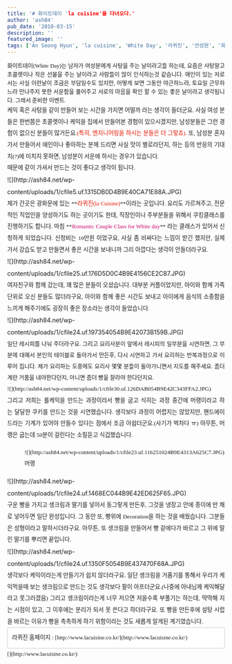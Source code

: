 ```yaml
---
title: '# 화이트데이 'la cuisine'을 다녀오다.'
author: 'ash84'
pub_date: '2010-03-15'
description: ''
featured_image: ''
tags: ['An Seong Hyun', 'la cuisine', 'White Day', '라퀴진', '안성현', '화이트데이']
---
```



<div style="line-height: 2; "></div><div style="text-align: justify; line-height: 2; "><span class="Apple-style-span" style="line-height: 20px; font-size: 13px; "><span style="font-family: Dotum; ">화이트데이(White Day)는 남자가 여성분에게 사탕을 주는 날이라고들 하는데, 요즘은 사탕말고 초콜렛이나 작은 선물을 주는 날이라고 사람들이 많이 인식하는것 같습니다. 애인이 있는 저로서는 사실 이런날이 조금은 부담일수도 있지만, 어떻게 보면 그동안 야근하느라, 토요일 근무하느라 만나주지 못한 서운함을 풀어주고 서로의 마음을 확인 할 수 있는 좋은 날이라고 생각됩니다. 그래서 준비한 이벤트. </span></span></div><div style="text-align: justify; line-height: 2; "></div><div style="line-height: 2; "><span style="font-size: 10pt; "><div style="text-align: justify;"><span style="font-family: Dotum; ">케익 혹은 사탕을 같이 만들어 보는 시간을 가지면 어떨까 라는 생각이 들더군요. 사실 여성 분들은 한번쯤은 초콜렛이나 케익을 집에서 만들어본 경험이 있으시겠지만, 남성분들은 그런 경험이 없으신 분들이 많거든요.<font class="Apple-style-span" color="#E31600">(특히, 엔지니어링을 하시는 분들은 더 그렇죠)</font><font class="Apple-style-span" color="#C8056A">.</font> 또, 남성분 혼자가서 만들어서 애인이나 좋아하는 분께 드리면 사실 맛이 별로라던지, 하는 등의 반응의 기대치(?)에 미치지 못하면, 남성분이 서운에 하시는 경우가 있습니다. </span></div></span></div><div style="text-align: justify; line-height: 2; "></div><div style="line-height: 2; "><span style="font-size: 10pt; "><div style="text-align: justify;"><span style="font-family: Dotum; ">때문에 같이 가셔서 만드는 것이 좋다고 생각이 됩니다. </span></div></span></div><div style="text-align: justify; line-height: 2; "></div><div style="text-align: justify; line-height: 2; ">![](http://ash84.net/wp-content/uploads/1/cfile5.uf.1315DB0D4B9E40CA71E88A.JPG)</div><div style="text-align: justify; line-height: 2; "></div><div style="line-height: 2; "><span style="font-size: 10pt; "><div style="text-align: justify;"><span style="font-family: Dotum; ">제가 간곳은 광화문에 있는 **<font class="Apple-style-span" color="#E31600">라퀴진(la Cuisine)</font>**이라는 곳입니다. 요리도 가르쳐주고, 전문적인 직업인을 양성하기도 하는 곳이기도 한데, 직장인이나 주부분들을 위해서 쿠킹클래스를 진행하기도 합니다. 마침 **<font class="Apple-style-span" color="#C8056A">Romantic Couple Class for White day</font>** 라는 클래스가 있어서 신청하게 되었습니다. 신청비는 10만원 이었구요, 사실 좀 비싸다는 느낌이 받긴 했지만, 실제 가서 강습도 받고 만들면서 좋은 시간을 보내니까 그리 아깝다는 생각이 안들더라구요. </span></div></span></div><div style="text-align: justify; line-height: 2; "></div><div style="text-align: justify; line-height: 2; ">![](http://ash84.net/wp-content/uploads/1/cfile25.uf.176D5D0C4B9E4156CE2C87.JPG)</div><div style="text-align: justify; line-height: 2; "></div><div style="line-height: 2; "><span style="font-size: 10pt; "><div style="text-align: justify;"><span style="font-family: Dotum; ">여자친구와 함께 갔는데, 꽤 많은 분들이 오셨습니다. 대부분 커플이었지만, 아이와 함께 가족단위로 오신 분들도 많더라구요, 아이와 함께 좋은 시간도 보내고 아이에게 음식의 소중함을 느끼게 해주기에도 굉장히 좋은 장소라는 생각이 들었습니다. </span></div></span></div><div style="text-align: justify; line-height: 2; "></div><div style="text-align: justify; line-height: 2; ">![](http://ash84.net/wp-content/uploads/1/cfile24.uf.197354054B9E42073B159B.JPG)</div><div style="text-align: justify; line-height: 2; "><span class="Apple-style-span" style="font-family: Dotum; line-height: 26px; font-size: 13px; ">일단 레시피를 나눠 주더라구요. 그리고 요리사분이 앞에서 레시피의 일부분을 시연하면, 그 부분에 대해서 본인의 테이블로 돌아가서 만든후, 다시 시연하고 가서 요리하는 반복과정으로 이루어 집니다. 제가 요리하는 도중에도 요리사 몇몇 분들이 돌아가니면서 지도를 해주세요. 좀더 계란 거품을 내야한다던지, 아니면 좀더 빵을 잘라야 한다던지요. </span></div><div style="line-height: 2; "><span style="font-size: 10pt; "><div style="text-align: justify;"><span style="font-family: Dotum; ">  
</span></div><div style="text-align: justify;"><span style="font-family: Dotum; ">![](http://ash84.net/wp-content/uploads/1/cfile30.uf.126DAB054B9E42C343FFA2.JPG)  
</span></div></span></div><div style="text-align: justify; line-height: 2; "></div><div style="line-height: 2; "><span style="font-size: 10pt; "><div style="text-align: justify;"><span style="font-family: Dotum; ">그리고 저희는 롤케익을 만드는 과정이라서 빵을 굽고 식히는 과정 중간에 머랭이라고 하는 달달한 쿠키를 만드는 것을 시연했습니다. 생각보다 과정이 어렵지는 않았지만, 핸드에이드라는 기계가 있어야 만들수 있다는 점에서 조금 아쉽더군요.(사기가 벅차다 ㅠ) 아무튼, 머랭은 굽는데 50분이 걸린다는 소릴듣고 식겁했습니다. </span></div><div style="text-align: justify;"><span style="font-family: Dotum; ">  
</span></div><div style="text-align: justify;"><span style="font-family: Dotum; "><figure class="wp-caption aligncenter" style="width: 605px">![](http://ash84.net/wp-content/uploads/1/cfile23.uf.116251024B9E4313A625C7.JPG)<figcaption class="wp-caption-text">머랭</figcaption></figure></span></div><div style="text-align: justify;"><font class="Apple-style-span" size="3"><span class="Apple-style-span" style="font-size: 12px; line-height: 24px;"><font class="Apple-style-span" face="Dotum" size="3"><span class="Apple-style-span" style="font-size: 13px; line-height: 26px;">  
</span></font></span></font></div></span></div><div style="text-align: justify; line-height: 2; ">![](http://ash84.net/wp-content/uploads/1/cfile24.uf.1468EC044B9E42ED625F65.JPG)</div><div style="text-align: justify; line-height: 2; "></div><div style="line-height: 2; "><span style="font-size: 10pt; "><div style="text-align: justify;"><span style="font-family: Dotum; ">구운 빵을 가지고 생크림과 딸기를 넣어서 동그랗게 만든후, 그것을 냉장고 안에 종이에 만 채로 넣어두면 일단 완성입니다. 그 동안 또, 빵위에 Decoration을 하는 것을 배웠습니다. 그분들은 성형이라고 말하시더라구요. 아무튼, 또 생크림을 만들어서 빵 겉에다가 바르고 그 위에 말린 딸기를 뿌리면 끝입니다.</span></div><div style="text-align: justify;"><span style="font-family: Dotum; ">  
</span></div></span></div><div style="text-align: justify; line-height: 2; "></div><div style="text-align: justify; line-height: 2; ">![](http://ash84.net/wp-content/uploads/1/cfile24.uf.1350F5054B9E437470F68A.JPG)</div><div style="text-align: justify; line-height: 2; "></div><span style="font-size: 10pt; line-height: 2; "><div style="text-align: justify;"><span style="font-family: Dotum; ">생각보다 케익이라는게 만들기가 쉽지 않더라구요. 일단 생크림을 거품기를 통해서 우리가 케익먹을때 보는 생크림으로 만드는 것도 생각보다 팔이 아프더군요.(나중에 아내님께 케익해달라고 못그러겠음) 그리고 생크림이라는게 너무 저으면 저을수록 부풀기는 하는데, 딱딱해 지는 시점이 있고, 그 이후에는 분리가 되서 못 쓴다고 하더라구요. 또 빵을 만든후에 설탕 시럽을 바르는 이유가 빵을 촉촉하게 하기 위함이라는 것도 새롭게 알게된 계기였습니다.</span></div><div style="text-align: justify;"><span style="font-family: Dotum; ">  
</span></div><div style="text-align: justify;"><span style="font-family: Dotum; "><div class="txc-textbox" style="border-top-style: solid; border-right-style: solid; border-bottom-style: solid; border-left-style: solid; border-top-width: 1px; border-right-width: 1px; border-bottom-width: 1px; border-left-width: 1px; border-top-color: rgb(203, 203, 203); border-right-color: rgb(203, 203, 203); border-bottom-color: rgb(203, 203, 203); border-left-color: rgb(203, 203, 203); background-color: rgb(255, 255, 255); padding-top: 10px; padding-right: 10px; padding-bottom: 10px; padding-left: 10px; "> 라퀴진 홈페이지 : <span class="Apple-style-span" style="font-family: 굴림; ">[http://www.lacuisine.co.kr/](http://www.lacuisine.co.kr/)</span></div><span class="Apple-style-span" style="font-family: 굴림; ">[](http://www.lacuisine.co.kr/)</span>

</span></div><div style="text-align: justify;"><font class="Apple-style-span" face="Dotum"></font></div></span>



